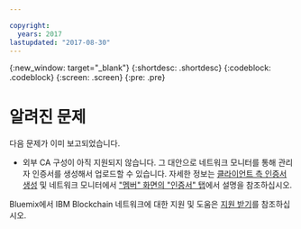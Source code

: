 ```yaml
---

copyright:
  years: 2017
lastupdated: "2017-08-30"
---
```


{:new_window: target="_blank"}
{:shortdesc: .shortdesc}
{:codeblock: .codeblock}
{:screen: .screen}
{:pre: .pre}


# 알려진 문제

다음 문제가 이미 보고되었습니다. 
- 외부 CA 구성이 아직 지원되지 않습니다. 그 대안으로 네트워크 모니터를 통해 관리자 인증서를 생성해서 업로드할 수 있습니다. 자세한 정보는 [클라이언트 측 인증서 생성](v10_application.html#generating-the-client-side-certificates) 및 네트워크 모니터에서 ["멤버" 화면의 "인증서" 탭](v10_dashboard.html#members)에서 설명을 참조하십시오. 

Bluemix에서 IBM Blockchain 네트워크에 대한 지원 및 도움은 [지원 받기](ibmblockchain_support.html)를 참조하십시오.
